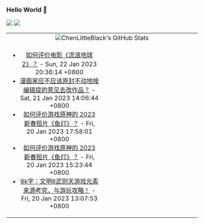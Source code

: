 ### Hello World 👋

[![](https://img.shields.io/badge/@ChenLittleBlack-1a6c81?style=flat&logo=java&logoColor=1a6c81&label=Java&colorA=ffffff)](https://www.java.com/)
[![](https://img.shields.io/badge/@ChenLittleBlack-41b883?style=flat&logo=vuedotjs&logoColor=41b883&label=Vue&colorA=ffffff)](https://cn.vuejs.org/)

<table>
<tr>
<td colspan="2" style="text-align: center;">
<img alt="ChenLittleBlack's GitHub Stats" src="https://github-readme-stats.vercel.app/api?username=ChenLittleBlack&show_icons=true&icon_color=CE1D2D&text_color=718096&bg_color=ffffff&hide_title=true" />
</td>
</tr>
<tr>
<td align="center" valign="middle">

<!-- START_SECTION:blog -->
* <a href='http://www.zhihu.com/question/578256937/answer/2856074554?utm_campaign=rss&utm_medium=rss&utm_source=rss&utm_content=title' target='_blank'>如何评价电影《流浪地球 2》？</a> - Sun, 22 Jan 2023 20:36:14 +0800
* <a href='http://www.zhihu.com/question/579676722/answer/2853251130?utm_campaign=rss&utm_medium=rss&utm_source=rss&utm_content=title' target='_blank'>漫画家应不应该原封不动地按编辑提的意见去改作品？</a> - Sat, 21 Jan 2023 14:06:44 +0800
* <a href='http://www.zhihu.com/question/579623120/answer/2853756685?utm_campaign=rss&utm_medium=rss&utm_source=rss&utm_content=title' target='_blank'>如何评价游戏原神的 2023 新春短片《鱼灯》？</a> - Fri, 20 Jan 2023 17:58:01 +0800
* <a href='http://www.zhihu.com/question/579623120/answer/2853616283?utm_campaign=rss&utm_medium=rss&utm_source=rss&utm_content=title' target='_blank'>如何评价游戏原神的 2023 新春短片《鱼灯》？</a> - Fri, 20 Jan 2023 15:23:44 +0800
* <a href='http://zhuanlan.zhihu.com/p/600202100?utm_campaign=rss&utm_medium=rss&utm_source=rss&utm_content=title' target='_blank'>8k字：文明6武则天游戏元素来源考究，与游玩攻略！</a> - Fri, 20 Jan 2023 13:07:53 +0800
<!-- END_SECTION:blog -->

</td>
<td valign="middle" width="50%">

<!-- START_SECTION:douban -->

<!-- END_SECTION:douban -->

</td>
</tr>
</table>
